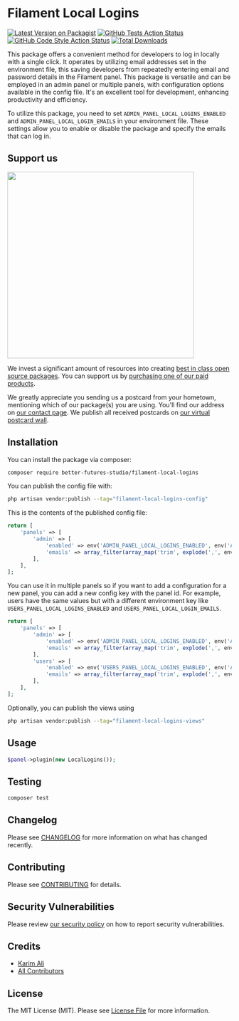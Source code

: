 # Filament Local Logins

[![Latest Version on Packagist](https://img.shields.io/packagist/v/better-futures-studio/filament-local-logins.svg?style=flat-square)](https://packagist.org/packages/better-futures-studio/filament-local-logins)
[![GitHub Tests Action Status](https://img.shields.io/github/actions/workflow/status/better-futures-studio/filament-local-logins/run-tests.yml?branch=main&label=tests&style=flat-square)](https://github.com/better-futures-studio/filament-local-logins/actions?query=workflow%3Arun-tests+branch%3Amain)
[![GitHub Code Style Action Status](https://img.shields.io/github/actions/workflow/status/better-futures-studio/filament-local-logins/fix-php-code-style-issues.yml?branch=main&label=code%20style&style=flat-square)](https://github.com/better-futures-studio/filament-local-logins/actions?query=workflow%3A"Fix+PHP+code+style+issues"+branch%3Amain)
[![Total Downloads](https://img.shields.io/packagist/dt/better-futures-studio/filament-local-logins.svg?style=flat-square)](https://packagist.org/packages/better-futures-studio/filament-local-logins)

This package offers a convenient method for developers to log in locally with a single click. It operates by utilizing email addresses set in the environment file, this saving developers from repeatedly entering email and password details in the Filament panel. This package is versatile and can be employed in an admin panel or multiple panels, with configuration options available in the config file. It's an excellent tool for development, enhancing productivity and efficiency.

To utilize this package, you need to set `ADMIN_PANEL_LOCAL_LOGINS_ENABLED` and `ADMIN_PANEL_LOCAL_LOGIN_EMAILS` in your environment file. These settings allow you to enable or disable the package and specify the emails that can log in.

## Support us

[<img src="https://github-ads.s3.eu-central-1.amazonaws.com/filament-local-logins.jpg?t=1" width="419px" />](https://spatie.be/github-ad-click/filament-local-logins)

We invest a significant amount of resources into creating [best in class open source packages](https://spatie.be/open-source). You can support us by [purchasing one of our paid products](https://spatie.be/open-source/support-us).

We greatly appreciate you sending us a postcard from your hometown, mentioning which of our package(s) you are using. You'll find our address on [our contact page](https://spatie.be/about-us). We publish all received postcards on [our virtual postcard wall](https://spatie.be/open-source/postcards).

## Installation

You can install the package via composer:

```bash
composer require better-futures-studio/filament-local-logins
```

You can publish the config file with:

```bash
php artisan vendor:publish --tag="filament-local-logins-config"
```

This is the contents of the published config file:

```php
return [
    'panels' => [
        'admin' => [
            'enabled' => env('ADMIN_PANEL_LOCAL_LOGINS_ENABLED', env('APP_ENV') === 'local'),
            'emails' => array_filter(array_map('trim', explode(',', env('ADMIN_PANEL_LOCAL_LOGIN_EMAILS', '')))),
        ],
    ],
];
```

You can use it in multiple panels so if you want to add a configuration for a new panel, you can add a new config key with the panel id. For example, users have the same values but with a different environment key like `USERS_PANEL_LOCAL_LOGINS_ENABLED` and `USERS_PANEL_LOCAL_LOGIN_EMAILS`.

```php
return [
    'panels' => [
        'admin' => [
            'enabled' => env('ADMIN_PANEL_LOCAL_LOGINS_ENABLED', env('APP_ENV') === 'local'),
            'emails' => array_filter(array_map('trim', explode(',', env('ADMIN_PANEL_LOCAL_LOGIN_EMAILS', '')))),
        ],
        'users' => [
            'enabled' => env('USERS_PANEL_LOCAL_LOGINS_ENABLED', env('APP_ENV') === 'local'),
            'emails' => array_filter(array_map('trim', explode(',', env('USERS_PANEL_LOCAL_LOGIN_EMAILS', '')))),
        ],
    ],
];
```

Optionally, you can publish the views using

```bash
php artisan vendor:publish --tag="filament-local-logins-views"
```

## Usage

```php
$panel->plugin(new LocalLogins());
```

## Testing

```bash
composer test
```

## Changelog

Please see [CHANGELOG](CHANGELOG.md) for more information on what has changed recently.

## Contributing

Please see [CONTRIBUTING](CONTRIBUTING.md) for details.

## Security Vulnerabilities

Please review [our security policy](../../security/policy) on how to report security vulnerabilities.

## Credits

-   [Karim Ali](https://github.com/better-futures-studio)
-   [All Contributors](../../contributors)

## License

The MIT License (MIT). Please see [License File](LICENSE.md) for more information.
